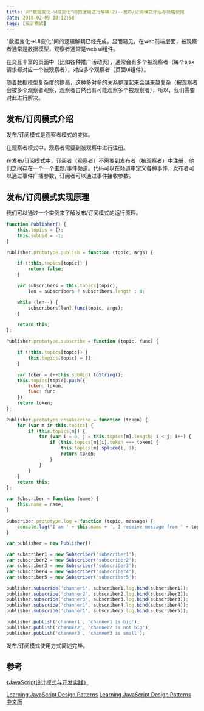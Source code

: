 ```yaml
---
title: 对"数据变化->UI变化"间的逻辑进行解耦(2)--发布/订阅模式介绍与简略使用
date: 2018-02-09 18:12:58
tags: [设计模式]
---
```


"数据变化->UI变化"间的逻辑解耦已经完成，显而易见，在web前端层面，被观察者通常是数据模型，观察者通常是web ui组件。

在交互丰富的页面中（比如各种推广活动页），通常会有多个被观察者（每个ajax请求都对应一个被观察者），对应多个观察者（页面ui组件）。

随着数据模型复杂度的提高，这种多对多的关系整理起来会越来越复杂（被观察者会被多个观察者观察，观察者自然也有可能观察多个被观察者），所以，我们需要对此进行解决。
<escape><!-- more --></escape>

## 发布/订阅模式介绍

发布/订阅模式是观察者模式的变体。

在观察者模式中，观察者需要到被观察中进行注册。

在发布/订阅模式中，订阅者（观察者）不需要到发布者（被观察者）中注册，他们之间存在一个一个主题/事件频道。代码可以在频道中定义各种事件，发布者可以通过事件广播参数，订阅者可以通过事件接收参数。

## 发布/订阅模式实现原理

我们可以通过一个实例来了解发布/订阅模式的运行原理。

```javascript
function Publisher() {
    this.topics = {};
    this.subUid = -1;
}

Publisher.prototype.publish = function (topic, args) {

    if (!this.topics[topic]) {
        return false;
    }

    var subscribers = this.topics[topic],
        len = subscribers ? subscribers.length : 0;

    while (len--) {
        subscribers[len].func(topic, args);
    }

    return this;
};

Publisher.prototype.subscribe = function (topic, func) {

    if (!this.topics[topic]) {
        this.topics[topic] = [];
    }

    var token = (++this.subUid).toString();
    this.topics[topic].push({
        token: token,
        func: func
    });
    return token;
};

Publisher.prototype.unsubscribe = function (token) {
    for (var m in this.topics) {
        if (this.topics[m]) {
            for (var i = 0, j = this.topics[m].length; i < j; i++) {
                if (this.topics[m][i].token === token) {
                    this.topics[m].splice(i, 1);
                    return token;
                }
            }
        }
    }
    return this;
};

var Subscriber = function (name) {
    this.name = name;
}

Subscriber.prototype.log = function (topic, message) {
    console.log('I am ' + this.name + ', I receive message from ' + topic + ', the message is: ' + message);
}

var publisher = new Publisher();

var subscriber1 = new Subscriber('subscriber1');
var subscriber2 = new Subscriber('subscriber2');
var subscriber3 = new Subscriber('subscriber3');
var subscriber4 = new Subscriber('subscriber4');
var subscriber5 = new Subscriber('subscriber5');

publisher.subscribe('channer1', subscriber1.log.bind(subscriber1));
publisher.subscribe('channer2', subscriber2.log.bind(subscriber2));
publisher.subscribe('channer3', subscriber3.log.bind(subscriber3));
publisher.subscribe('channer1', subscriber4.log.bind(subscriber4));
publisher.subscribe('channer1', subscriber5.log.bind(subscriber5));

publisher.publish('channer1', 'channer1 is big');
publisher.publish('channer2', 'channer2 is not big');
publisher.publish('channer3', 'channer3 is small');
```

发布/订阅模式使用方式简述完毕。

## 参考

[《JavaScript设计模式与开发实践》](https://book.douban.com/subject/26382780/)

[Learning JavaScript Design Patterns](https://addyosmani.com/resources/essentialjsdesignpatterns/book/)
[Learning JavaScript Design Patterns 中文版](http://www.oschina.net/translate/learning-javascript-design-patterns#introduction)